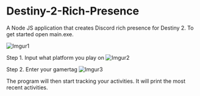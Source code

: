 # Destiny-2-Rich-Presence
A Node JS application that creates Discord rich presence for Destiny 2.
To get started open main.exe.

![Imgur1](https://i.imgur.com/qVReTlS.png)

Step 1. Input what platform you play on
![Imgur2](https://i.imgur.com/KRQHZtQ.png)

Step 2. Enter your gamertag
![Imgur3](https://i.imgur.com/UoWQe7k.png)

The program will then start tracking your activities. It will print the most recent activities. 
